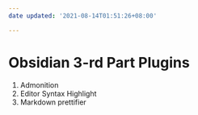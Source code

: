 ```yaml
---
date updated: '2021-08-14T01:51:26+08:00'

---
```


# Obsidian 3-rd Part Plugins

1. Admonition
2. Editor Syntax Highlight
3. Markdown prettifier
